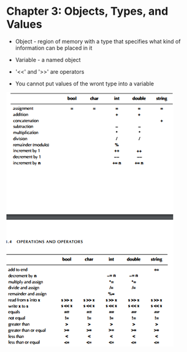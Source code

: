 # Chapter 3: Objects, Types, and Values

- Object - region of memory with a type that specifies what kind of information can be placed in it

- Variable - a named object

- '<<' and '>>' are operators

- You cannot put values of the wront type into a variable

![operators](./images/Operators.png)

